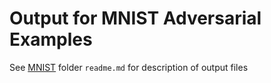 # Output for MNIST Adversarial Examples

See [MNIST](https://github.com/telo-author/telo-2022-16/tree/main/MNIST) folder `readme.md` for description of output files
